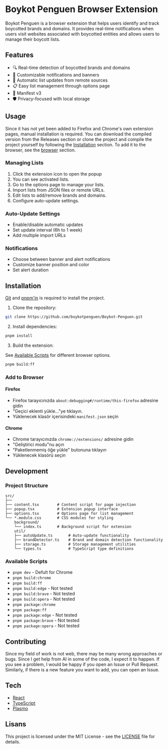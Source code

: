# Boykot Penguen Browser Extension

Boykot Penguen is a browser extension that helps users identify and track boycotted brands and domains. It provides real-time notifications when users visit websites associated with boycotted entities and allows users to manage their boycott lists.

## Features

- 🔍 Real-time detection of boycotted brands and domains
- 🎨 Customizable notifications and banners
- 🔄 Automatic list updates from remote sources
- 📋 Easy list management through options page
- 📜 Manifest v3
- 🛡️ Privacy-focused with local storage

## Usage

Since it has not yet been added to Firefox and Chrome's own extension pages, manual installation is required. You can download the compiled version from the Releases section or clone the project and compile the project yourself by following the [Installation](#installation) section. To add it to the browser, see the [browser](#add-to-browser) section.

### Managing Lists

1. Click the extension icon to open the popup
2. You can see activated lists.
3. Go to the options page to manage your lists.
4. Import lists from JSON files or remote URLs.
5. Edit lists to add/remove brands and domains.
6. Configure auto-update settings.

### Auto-Update Settings

- Enable/disable automatic updates
- Set update interval (6h to 1 week)
- Add multiple import URLs

### Notifications

- Choose between banner and alert notifications
- Customize banner position and color
- Set alert duration

## Installation

[Git](https://git-scm.com/) and [pnpm'in](https://pnpm.io/installation) is required to install the project.

1. Clone the repository:

```bash
git clone https://github.com/boykotpenguen/Boykot-Penguen.git
```

2. Install dependencies:

```bash
pnpm install
```

3. Build the extension:

See [Available Scripts](#available-scripts) for different browser options.

```bash
pnpm build:ff
```

### Add to Browser

#### Firefox

- Firefox tarayıcınızda `about:debugging#/runtime/this-firefox` adresine gidin
- "Geçici eklenti yükle..."ye tıklayın.
- Yüklenecek klasör içerisindeki `manifest.json` seçin

#### Chrome

- Chrome tarayıcınızda `chrome://extensions/` adresine gidin
- "Geliştirici modu"nu açın
- "Paketlenmemiş öğe yükle" butonuna tıklayın
- Yüklenecek klasörü seçin

## Development

### Project Structure

```
src/
├── 
├── content.tsx        # Content script for page injection
├── popup.tsx          # Extension popup interface
├── options.tsx        # Options page for list management
└── *.module.css       # CSS modules for styling
    background/      
    └── index.ts       # Background script for extension
    util/
    ├── autoUpdate.ts       # Auto-update functionality
    ├── brandDetector.ts    # Brand and domain detection functionality
    ├── storage.ts          # Storage management utilities
    └── types.ts            # TypeScript type definitions
```

### Available Scripts

- `pnpm dev` - Defult for Chrome
- `pnpm build:chrome`
- `pnpm build:ff`
- `pnpm build:edge` - Not tested
- `pnpm build:brave` - Not tested
- `pnpm build:opera` - Not tested
- `pnpm package:chrome`
- `pnpm package:ff`
- `pnpm package:edge` - Not tested
- `pnpm package:brave` - Not tested
- `pnpm package:opera` - Not tested

## Contributing

Since my field of work is not web, there may be many wrong approaches or bugs. Since I get help from AI in some of the code, I expect it to happen. If you see a problem, I would be happy if you open an Issue or Pull Request. Similarly, if there is a new feature you want to add, you can open an Issue.

## Tech

- [React](https://reactjs.org/)
- [TypeScript](https://www.typescriptlang.org/)
- [Plasmo](https://www.plasmo.com/)

## Lisans

This project is licensed under the MIT License - see the [LICENSE](LICENSE) file for details.
